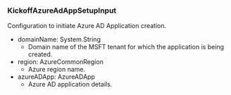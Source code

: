 ### KickoffAzureAdAppSetupInput
Configuration to initiate Azure AD Application creation.

- domainName: System.String
  - Domain name of the MSFT tenant for which the application is being created.
- region: AzureCommonRegion
  - Azure region name.
- azureADApp: AzureADApp
  - Azure AD application details.
